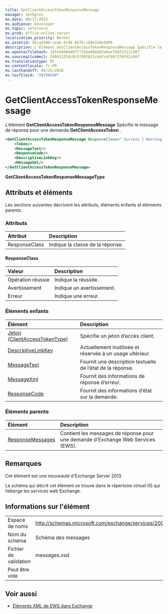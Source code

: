 ```yaml
---
title: GetClientAccessTokenResponseMessage
manager: sethgros
ms.date: 09/17/2015
ms.audience: Developer
ms.topic: reference
ms.prod: office-online-server
localization_priority: Normal
ms.assetid: 45ca2500-ceab-4c98-9576-cb9e158e5896
description: L’élément GetClientAccessTokenResponseMessage Spécifie le message de réponse pour une demande GetClientAccessToken.
ms.openlocfilehash: 16fe684dd48f77156ed88d02a6ae7b8f3312cd87
ms.sourcegitcommit: 34041125dc8c5f993b21cebfc4f8b72f0fd2cb6f
ms.translationtype: MT
ms.contentlocale: fr-FR
ms.lasthandoff: 06/25/2018
ms.locfileid: "19756540"
---
```

# <a name="getclientaccesstokenresponsemessage"></a>GetClientAccessTokenResponseMessage

L’élément **GetClientAccessTokenResponseMessage** Spécifie le message de réponse pour une demande **GetClientAccessToken** . 
  
```XML
<GetClientAccessTokenResponseMessage ResponseClass=" Success | Warning | Error ">
    <Token/>
    <MessageText/>
    <ResponseCode/>
    <DescriptiveLinkKey/>
    <MessageXml/>
</GetClientAccessTokenResponseMessage>
```

 **GetClientAccessTokenResponseMessageType**
## <a name="attributes-and-elements"></a>Attributs et éléments

Les sections suivantes décrivent les attributs, éléments enfants et éléments parents.
  
### <a name="attributes"></a>Attributs

|**Attribut**|**Description**|
|:-----|:-----|
|ResponseClass  <br/> |Indique la classe de la réponse.  <br/> |
   
#### <a name="responseclass"></a>ResponseClass

|**Valeur**|**Description**|
|:-----|:-----|
|Opération réussie  <br/> |Indique la réussite.  <br/> |
|Avertissement  <br/> |Indique un avertissement.  <br/> |
|Erreur  <br/> |Indique une erreur.  <br/> |
   
### <a name="child-elements"></a>Éléments enfants

|**Élément**|**Description**|
|:-----|:-----|
|[Jeton (ClientAccessTokenType)](token-clientaccesstokentype.md) <br/> |Spécifie un jeton d’accès client.  <br/> |
|[DescriptiveLinkKey](descriptivelinkkey.md) <br/> |Actuellement inutilisée et réservée à un usage ultérieur.  <br/> |
|[MessageText](messagetext.md) <br/> |Fournit une description textuelle de l’état de la réponse.  <br/> |
|[MessageXml](messagexml.md) <br/> |Fournit des informations de réponse d’erreur.  <br/> |
|[ResponseCode](responsecode.md) <br/> |Fournit des informations d’état sur la demande.  <br/> |
   
### <a name="parent-elements"></a>Éléments parents

|**Élément**|**Description**|
|:-----|:-----|
|[ResponseMessages](responsemessages.md) <br/> |Contient les messages de réponse pour une demande d’Exchange Web Services (EWS).  <br/> |
   
## <a name="remarks"></a>Remarques

Cet élément est une nouveauté d'Exchange Server 2013.
  
Le schéma qui décrit cet élément se trouve dans le répertoire virtuel IIS qui héberge les services web Exchange.
  
## <a name="element-information"></a>Informations sur l'élément

|||
|:-----|:-----|
|Espace de noms  <br/> |http://schemas.microsoft.com/exchange/services/2006/messages  <br/> |
|Nom du schéma  <br/> |Schéma des messages  <br/> |
|Fichier de validation  <br/> |messages.xsd  <br/> |
|Peut être vide  <br/> ||
   
## <a name="see-also"></a>Voir aussi



- [Éléments XML de EWS dans Exchange](ews-xml-elements-in-exchange.md)

